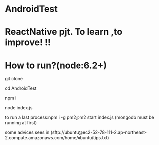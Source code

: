 # AndroidTest
<div>
<h1>
ReactNative pjt. To learn ,to improve!
!!
</h1>
<h1>
How to run?(node:6.2+)
</h1>
<p>
git clone <this project url>
</p>
<p>
cd AndroidTest
</p>
<p>
npm i
</p>
<p>
node index.js
</p><span>to run a last process:npm i -g pm2;pm2 start index.js</span>
(mongodb must be running at first)
<p>
some advices sees in (sftp://ubuntu@ec2-52-78-111-2.ap-northeast-2.compute.amazonaws.com/home/ubuntu/tips.txt)
</p>
</div>
